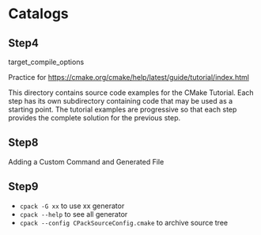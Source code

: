 # Catalogs
## Step4
target_compile_options

Practice for https://cmake.org/cmake/help/latest/guide/tutorial/index.html

This directory contains source code examples for the CMake Tutorial.
Each step has its own subdirectory containing code that may be used as a
starting point. The tutorial examples are progressive so that each step
provides the complete solution for the previous step.

## Step8
Adding a Custom Command and Generated File


## Step9
- `cpack -G xx`  to use xx generator
- `cpack --help` to see all generator
- `cpack --config CPackSourceConfig.cmake` to archive source tree